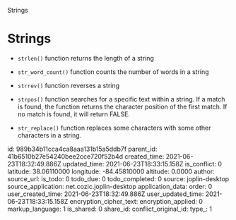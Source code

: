 Strings

# Strings

* `strlen()` function returns the length of a string

* `str_word_count()` function counts the number of words in a string

* `strrev()` function reverses a string

* `strpos()` function searches for a specific text within a string. If a match is found, the function returns the character position of the first match. If no match is found, it will return FALSE.

* `str_replace()` function replaces some characters with some other characters in a string.

id: 989b34b11cca4ca8aaa131b15a5ddb7f
parent_id: 41b6510b27e54240bee2cce720f52b4d
created_time: 2021-06-23T18:32:49.886Z
updated_time: 2021-06-23T18:33:15.158Z
is_conflict: 0
latitude: 38.06110000
longitude: -84.45810000
altitude: 0.0000
author: 
source_url: 
is_todo: 0
todo_due: 0
todo_completed: 0
source: joplin-desktop
source_application: net.cozic.joplin-desktop
application_data: 
order: 0
user_created_time: 2021-06-23T18:32:49.886Z
user_updated_time: 2021-06-23T18:33:15.158Z
encryption_cipher_text: 
encryption_applied: 0
markup_language: 1
is_shared: 0
share_id: 
conflict_original_id: 
type_: 1